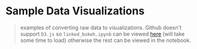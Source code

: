 Sample Data Visualizations
======


> examples of converting raw data to visualizations.  Github doesn't support `D3.js` so `linked_bokeh.ipynb` can be viewed [here](http://nbviewer.jupyter.org/github/FelicianoAnthony/hbnl_data_viz/blob/master/linked_bokeh.ipynb) (will take some time to load) otherwise the rest can be viewed in the notebook.   


